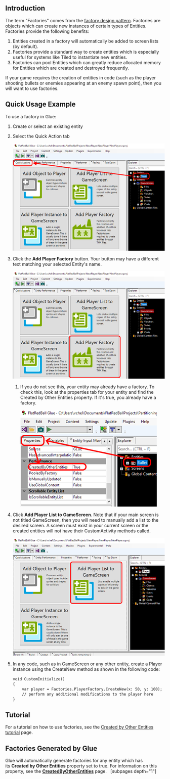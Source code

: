 ## Introduction

The term "Factories" comes from the [factory design pattern](http://en.wikipedia.org/wiki/Factory_method_pattern). Factories are objects which can create new instances of certain types of Entities. Factories provide the following benefits:

1.  Entities created in a factory will automatically be added to screen lists (by default).
2.  Factories provide a standard way to create entities which is especially useful for systems like Tiled to instantiate new entities.
3.  Factories can pool Entities which can greatly reduce allocated memory for Entities which are created and destroyed frequently.

If your game requires the creation of entities in code (such as the player shooting bullets or enemies appearing at an enemy spawn point), then you will want to use factories.

## Quick Usage Example

To use a factory in Glue:

1.  Create or select an existing entity

2.  Select the Quick Action tab

    ![](/media/2020-10-img_5f793e1367e56.png)

3.  Click the **Add Player Factory** button. Your button may have a different text matching your selected Entity's name.

    ![](/media/2020-10-img_5f793e525d6f5.png)

    1.  If you do not see this, your entity may already have a factory. To check this, look at the properties tab for your entity and find the Created by Other Entities property. If it's true, you already have a factory.

        ![](/media/2021-03-img_604114a81cedb.png)

4.  Click **Add Player List to GameScreen**. Note that if your main screen is not titled GameScreen, then you will need to manually add a list to the desired screen. A screen must exist in your current screen or the created entities will not have their CustomActivity methods called.

    ![](/media/2020-10-img_5f793ebe3bf10.png)

5.  In any code, such as in GameScreen or any other entity, create a Player instance using the CreateNew method as shown in the following code:

    ``` lang:c#
    void CustomInitialize()
    {
        var player = Factories.PlayerFactory.CreateNew(x: 50, y: 100);
        // perform any additional modifications to the player here
    }
    ```

## 

## Tutorial

For a tutorial on how to use factories, see the [Created by Other Entities tutorial](/documentation/tools/glue-reference/entities/glue-tutorials-entities-created-by-other-entities/.md) page.

## Factories Generated by Glue

Glue will automatically generate factories for any entity which has its **Created by Other Entities** property set to true. For information on this property, see the [**CreatedByOtherEntities**](/documentation/tools/glue-reference/entities/glue-reference-entities-createdbyotherentities/.md) page.   \[subpages depth="1"\]
